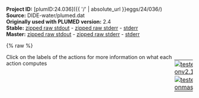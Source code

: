 **Project ID:** [plumID:24.036]({{ '/' | absolute_url }}eggs/24/036/)  
**Source:** DIDE-water/plumed.dat  
**Originally used with PLUMED version:** 2.4  
**Stable:** [zipped raw stdout](plumed.dat.plumed.stdout.txt.zip) - [zipped raw stderr](plumed.dat.plumed.stderr.txt.zip) - [stderr](plumed.dat.plumed.stderr)  
**Master:** [zipped raw stdout](plumed.dat.plumed_master.stdout.txt.zip) - [zipped raw stderr](plumed.dat.plumed_master.stderr.txt.zip) - [stderr](plumed.dat.plumed_master.stderr)  

{% raw %}
<div style="width: 100%; float:left">
<div style="width: 90%; float:left" id="value_details_data/DIDE-water/plumed.dat"> Click on the labels of the actions for more information on what each action computes </div>
<div style="width: 10%; float:left"><table><tr><td style="padding:1px"><a href="plumed.dat.plumed.stderr"><img src="https://img.shields.io/badge/v2.10-passing-green.svg" alt="tested onv2.10" /></a></td></tr><tr><td style="padding:1px"><a href="plumed.dat.plumed_master.stderr"><img src="https://img.shields.io/badge/master-failed-red.svg" alt="tested onmaster" /></a></td></tr></table></div></div>
<pre style="width=97%;">
<span class="plumedtooltip" style="color:green">WHOLEMOLECULES<span class="right">This action is used to rebuild molecules that can become split by the periodic boundary conditions. <a href="https://www.plumed.org/doc-master/user-doc/html/_w_h_o_l_e_m_o_l_e_c_u_l_e_s.html" style="color:green">More details</a><i></i></span></span> <span class="plumedtooltip">ENTITY0<span class="right">the atoms that make up a molecule that you wish to align<i></i></span></span>=1-146

<span style="display:none;" id="data/DIDE-water/plumed.dat">The WHOLEMOLECULES action with label <b></b> calculates something</span><b name="data/DIDE-water/plumed.datd0" onclick='showPath("data/DIDE-water/plumed.dat","data/DIDE-water/plumed.datd0","data/DIDE-water/plumed.datd0","brown")'>d0</b>:  <span class="plumedtooltip" style="color:green">DISTANCE<span class="right">Calculate the distance between a pair of atoms. <a href="https://www.plumed.org/doc-master/user-doc/html/_d_i_s_t_a_n_c_e.html" style="color:green">More details</a><i></i></span></span> <span class="plumedtooltip">ATOMS<span class="right">the pair of atom that we are calculating the distance between<i></i></span></span>=14,32
<span style="display:none;" id="data/DIDE-water/plumed.datd0">The DISTANCE action with label <b>d0</b> calculates the following quantities:<table  align="center" frame="void" width="95%" cellpadding="5%"><tr><td width="5%"><b> Quantity </b>  </td><td><b> Description </b> </td></tr><tr><td width="5%">d0.value</td><td>the DISTANCE between this pair of atoms</td></tr></table></span><b name="data/DIDE-water/plumed.datd1" onclick='showPath("data/DIDE-water/plumed.dat","data/DIDE-water/plumed.datd1","data/DIDE-water/plumed.datd1","brown")'>d1</b>:  <span class="plumedtooltip" style="color:green">DISTANCE<span class="right">Calculate the distance between a pair of atoms. <a href="https://www.plumed.org/doc-master/user-doc/html/_d_i_s_t_a_n_c_e.html" style="color:green">More details</a><i></i></span></span> <span class="plumedtooltip">ATOMS<span class="right">the pair of atom that we are calculating the distance between<i></i></span></span>=14,35
<span style="display:none;" id="data/DIDE-water/plumed.datd1">The DISTANCE action with label <b>d1</b> calculates the following quantities:<table  align="center" frame="void" width="95%" cellpadding="5%"><tr><td width="5%"><b> Quantity </b>  </td><td><b> Description </b> </td></tr><tr><td width="5%">d1.value</td><td>the DISTANCE between this pair of atoms</td></tr></table></span><b name="data/DIDE-water/plumed.datd2" onclick='showPath("data/DIDE-water/plumed.dat","data/DIDE-water/plumed.datd2","data/DIDE-water/plumed.datd2","brown")'>d2</b>:  <span class="plumedtooltip" style="color:green">DISTANCE<span class="right">Calculate the distance between a pair of atoms. <a href="https://www.plumed.org/doc-master/user-doc/html/_d_i_s_t_a_n_c_e.html" style="color:green">More details</a><i></i></span></span> <span class="plumedtooltip">ATOMS<span class="right">the pair of atom that we are calculating the distance between<i></i></span></span>=8,26
<span style="display:none;" id="data/DIDE-water/plumed.datd2">The DISTANCE action with label <b>d2</b> calculates the following quantities:<table  align="center" frame="void" width="95%" cellpadding="5%"><tr><td width="5%"><b> Quantity </b>  </td><td><b> Description </b> </td></tr><tr><td width="5%">d2.value</td><td>the DISTANCE between this pair of atoms</td></tr></table></span><b name="data/DIDE-water/plumed.datd3" onclick='showPath("data/DIDE-water/plumed.dat","data/DIDE-water/plumed.datd3","data/DIDE-water/plumed.datd3","brown")'>d3</b>:  <span class="plumedtooltip" style="color:green">DISTANCE<span class="right">Calculate the distance between a pair of atoms. <a href="https://www.plumed.org/doc-master/user-doc/html/_d_i_s_t_a_n_c_e.html" style="color:green">More details</a><i></i></span></span> <span class="plumedtooltip">ATOMS<span class="right">the pair of atom that we are calculating the distance between<i></i></span></span>=9,11
<span style="display:none;" id="data/DIDE-water/plumed.datd3">The DISTANCE action with label <b>d3</b> calculates the following quantities:<table  align="center" frame="void" width="95%" cellpadding="5%"><tr><td width="5%"><b> Quantity </b>  </td><td><b> Description </b> </td></tr><tr><td width="5%">d3.value</td><td>the DISTANCE between this pair of atoms</td></tr></table></span><b name="data/DIDE-water/plumed.datd4" onclick='showPath("data/DIDE-water/plumed.dat","data/DIDE-water/plumed.datd4","data/DIDE-water/plumed.datd4","brown")'>d4</b>:  <span class="plumedtooltip" style="color:green">DISTANCE<span class="right">Calculate the distance between a pair of atoms. <a href="https://www.plumed.org/doc-master/user-doc/html/_d_i_s_t_a_n_c_e.html" style="color:green">More details</a><i></i></span></span> <span class="plumedtooltip">ATOMS<span class="right">the pair of atom that we are calculating the distance between<i></i></span></span>=9,23
<span style="display:none;" id="data/DIDE-water/plumed.datd4">The DISTANCE action with label <b>d4</b> calculates the following quantities:<table  align="center" frame="void" width="95%" cellpadding="5%"><tr><td width="5%"><b> Quantity </b>  </td><td><b> Description </b> </td></tr><tr><td width="5%">d4.value</td><td>the DISTANCE between this pair of atoms</td></tr></table></span><b name="data/DIDE-water/plumed.datd5" onclick='showPath("data/DIDE-water/plumed.dat","data/DIDE-water/plumed.datd5","data/DIDE-water/plumed.datd5","brown")'>d5</b>:  <span class="plumedtooltip" style="color:green">DISTANCE<span class="right">Calculate the distance between a pair of atoms. <a href="https://www.plumed.org/doc-master/user-doc/html/_d_i_s_t_a_n_c_e.html" style="color:green">More details</a><i></i></span></span> <span class="plumedtooltip">ATOMS<span class="right">the pair of atom that we are calculating the distance between<i></i></span></span>=21,23
<span style="display:none;" id="data/DIDE-water/plumed.datd5">The DISTANCE action with label <b>d5</b> calculates the following quantities:<table  align="center" frame="void" width="95%" cellpadding="5%"><tr><td width="5%"><b> Quantity </b>  </td><td><b> Description </b> </td></tr><tr><td width="5%">d5.value</td><td>the DISTANCE between this pair of atoms</td></tr></table></span><b name="data/DIDE-water/plumed.datd6" onclick='showPath("data/DIDE-water/plumed.dat","data/DIDE-water/plumed.datd6","data/DIDE-water/plumed.datd6","brown")'>d6</b>:  <span class="plumedtooltip" style="color:green">DISTANCE<span class="right">Calculate the distance between a pair of atoms. <a href="https://www.plumed.org/doc-master/user-doc/html/_d_i_s_t_a_n_c_e.html" style="color:green">More details</a><i></i></span></span> <span class="plumedtooltip">ATOMS<span class="right">the pair of atom that we are calculating the distance between<i></i></span></span>=35,40
<span style="display:none;" id="data/DIDE-water/plumed.datd6">The DISTANCE action with label <b>d6</b> calculates the following quantities:<table  align="center" frame="void" width="95%" cellpadding="5%"><tr><td width="5%"><b> Quantity </b>  </td><td><b> Description </b> </td></tr><tr><td width="5%">d6.value</td><td>the DISTANCE between this pair of atoms</td></tr></table></span><b name="data/DIDE-water/plumed.datddr0" onclick='showPath("data/DIDE-water/plumed.dat","data/DIDE-water/plumed.datddr0","data/DIDE-water/plumed.datddr0","brown")'>ddr0</b>: <span class="plumedtooltip" style="color:green">TORSION<span class="right">Calculate a torsional angle. <a href="https://www.plumed.org/doc-master/user-doc/html/_t_o_r_s_i_o_n.html" style="color:green">More details</a><i></i></span></span> <span class="plumedtooltip">ATOMS<span class="right">the four atoms involved in the torsional angle<i></i></span></span>=14,62,63,17


<span style="display:none;" id="data/DIDE-water/plumed.datddr0">The TORSION action with label <b>ddr0</b> calculates the following quantities:<table  align="center" frame="void" width="95%" cellpadding="5%"><tr><td width="5%"><b> Quantity </b>  </td><td><b> Description </b> </td></tr><tr><td width="5%">ddr0.value</td><td>the TORSION involving these atoms</td></tr></table></span><span class="plumedtooltip" style="color:green">HISTOGRAM<span class="right">Accumulate the average probability density along a few CVs from a trajectory. <a href="https://www.plumed.org/doc-master/user-doc/html/_h_i_s_t_o_g_r_a_m.html" style="color:green">More details</a><i></i></span></span> ...
<span style="color:blue" class="comment">#UPDATE_FROM=50000</span>
  <span class="plumedtooltip">ARG<span class="right">the quantities that are being used to construct the histogram<i></i></span></span>=<b name="data/DIDE-water/plumed.datd0">d0</b>
  <span class="plumedtooltip">GRID_MIN<span class="right"> the lower bounds for the grid<i></i></span></span>=0.2   <span class="plumedtooltip">GRID_MAX<span class="right"> the upper bounds for the grid<i></i></span></span>=1.2   <span class="plumedtooltip">GRID_BIN<span class="right">the number of bins for the grid<i></i></span></span>=100
  <span class="plumedtooltip">BANDWIDTH<span class="right">the bandwidths for kernel density esimtation<i></i></span></span>=0.01
  <span class="plumedtooltip">LABEL<span class="right">a label for the action so that its output can be referenced in the input to other actions<i></i></span></span>=<b name="data/DIDE-water/plumed.dathh0" onclick='showPath("data/DIDE-water/plumed.dat","data/DIDE-water/plumed.dathh0","data/DIDE-water/plumed.dathh0","brown")'>hh0</b>
... HISTOGRAM
<br/><span style="display:none;" id="data/DIDE-water/plumed.dathh0">The HISTOGRAM action with label <b>hh0</b> calculates the following quantities:<table  align="center" frame="void" width="95%" cellpadding="5%"><tr><td width="5%"><b> Quantity </b>  </td><td><b> Description </b> </td></tr><tr><td width="5%">hh0.value</td><td>the estimate of the histogram as a function of the argument that was obtained</td></tr></table></span><b name="data/DIDE-water/plumed.datff0" onclick='showPath("data/DIDE-water/plumed.dat","data/DIDE-water/plumed.datff0","data/DIDE-water/plumed.datff0","brown")'>ff0</b>: <span class="plumedtooltip" style="color:green">CONVERT_TO_FES<span class="right">Convert a histogram to a free energy surface. <a href="https://www.plumed.org/doc-master/user-doc/html/_c_o_n_v_e_r_t__t_o__f_e_s.html" style="color:green">More details</a><i></i></span></span> <span class="plumedtooltip">GRID<span class="right">the histogram that you would like to convert into a free energy surface (old syntax)<i></i></span></span>=<b name="data/DIDE-water/plumed.dathh0">hh0</b> <span class="plumedtooltip">TEMP<span class="right">the temperature at which you are operating<i></i></span></span>=300
<span style="display:none;" id="data/DIDE-water/plumed.datff0">The CONVERT_TO_FES action with label <b>ff0</b> calculates the following quantities:<table  align="center" frame="void" width="95%" cellpadding="5%"><tr><td width="5%"><b> Quantity </b>  </td><td><b> Description </b> </td></tr><tr><td width="5%">ff0.value</td><td>the free energy surface</td></tr></table></span><span class="plumedtooltip" style="color:green">DUMPGRID<span class="right">Output the function on the grid to a file with the PLUMED grid format. <a href="https://www.plumed.org/doc-master/user-doc/html/_d_u_m_p_g_r_i_d.html" style="color:green">More details</a><i></i></span></span> <span class="plumedtooltip">GRID<span class="right">the grid you would like to print (can also use ARG for specifying what is being printed)<i></i></span></span>=<b name="data/DIDE-water/plumed.datff0">ff0</b> <span class="plumedtooltip">FILE<span class="right"> the file on which to write the grid<i></i></span></span>=fes_d0.dat


<span class="plumedtooltip" style="color:green">HISTOGRAM<span class="right">Accumulate the average probability density along a few CVs from a trajectory. <a href="https://www.plumed.org/doc-master/user-doc/html/_h_i_s_t_o_g_r_a_m.html" style="color:green">More details</a><i></i></span></span> ...
<span style="color:blue" class="comment">#UPDATE_FROM=50000</span>
  <span class="plumedtooltip">ARG<span class="right">the quantities that are being used to construct the histogram<i></i></span></span>=<b name="data/DIDE-water/plumed.datd1">d1</b>
  <span class="plumedtooltip">GRID_MIN<span class="right"> the lower bounds for the grid<i></i></span></span>=0.2   <span class="plumedtooltip">GRID_MAX<span class="right"> the upper bounds for the grid<i></i></span></span>=1.2   <span class="plumedtooltip">GRID_BIN<span class="right">the number of bins for the grid<i></i></span></span>=100
  <span class="plumedtooltip">BANDWIDTH<span class="right">the bandwidths for kernel density esimtation<i></i></span></span>=0.01
  <span class="plumedtooltip">LABEL<span class="right">a label for the action so that its output can be referenced in the input to other actions<i></i></span></span>=<b name="data/DIDE-water/plumed.dathh1" onclick='showPath("data/DIDE-water/plumed.dat","data/DIDE-water/plumed.dathh1","data/DIDE-water/plumed.dathh1","brown")'>hh1</b>
... HISTOGRAM
<br/><span style="display:none;" id="data/DIDE-water/plumed.dathh1">The HISTOGRAM action with label <b>hh1</b> calculates the following quantities:<table  align="center" frame="void" width="95%" cellpadding="5%"><tr><td width="5%"><b> Quantity </b>  </td><td><b> Description </b> </td></tr><tr><td width="5%">hh1.value</td><td>the estimate of the histogram as a function of the argument that was obtained</td></tr></table></span><b name="data/DIDE-water/plumed.datff1" onclick='showPath("data/DIDE-water/plumed.dat","data/DIDE-water/plumed.datff1","data/DIDE-water/plumed.datff1","brown")'>ff1</b>: <span class="plumedtooltip" style="color:green">CONVERT_TO_FES<span class="right">Convert a histogram to a free energy surface. <a href="https://www.plumed.org/doc-master/user-doc/html/_c_o_n_v_e_r_t__t_o__f_e_s.html" style="color:green">More details</a><i></i></span></span> <span class="plumedtooltip">GRID<span class="right">the histogram that you would like to convert into a free energy surface (old syntax)<i></i></span></span>=<b name="data/DIDE-water/plumed.dathh1">hh1</b> <span class="plumedtooltip">TEMP<span class="right">the temperature at which you are operating<i></i></span></span>=300
<span style="display:none;" id="data/DIDE-water/plumed.datff1">The CONVERT_TO_FES action with label <b>ff1</b> calculates the following quantities:<table  align="center" frame="void" width="95%" cellpadding="5%"><tr><td width="5%"><b> Quantity </b>  </td><td><b> Description </b> </td></tr><tr><td width="5%">ff1.value</td><td>the free energy surface</td></tr></table></span><span class="plumedtooltip" style="color:green">DUMPGRID<span class="right">Output the function on the grid to a file with the PLUMED grid format. <a href="https://www.plumed.org/doc-master/user-doc/html/_d_u_m_p_g_r_i_d.html" style="color:green">More details</a><i></i></span></span> <span class="plumedtooltip">GRID<span class="right">the grid you would like to print (can also use ARG for specifying what is being printed)<i></i></span></span>=<b name="data/DIDE-water/plumed.datff1">ff1</b> <span class="plumedtooltip">FILE<span class="right"> the file on which to write the grid<i></i></span></span>=fes_d1.dat

<span class="plumedtooltip" style="color:green">HISTOGRAM<span class="right">Accumulate the average probability density along a few CVs from a trajectory. <a href="https://www.plumed.org/doc-master/user-doc/html/_h_i_s_t_o_g_r_a_m.html" style="color:green">More details</a><i></i></span></span> ...
<span style="color:blue" class="comment">#UPDATE_FROM=50000</span>
  <span class="plumedtooltip">ARG<span class="right">the quantities that are being used to construct the histogram<i></i></span></span>=<b name="data/DIDE-water/plumed.datd2">d2</b> 
  <span class="plumedtooltip">GRID_MIN<span class="right"> the lower bounds for the grid<i></i></span></span>=0.2   <span class="plumedtooltip">GRID_MAX<span class="right"> the upper bounds for the grid<i></i></span></span>=1.2   <span class="plumedtooltip">GRID_BIN<span class="right">the number of bins for the grid<i></i></span></span>=100
  <span class="plumedtooltip">BANDWIDTH<span class="right">the bandwidths for kernel density esimtation<i></i></span></span>=0.01
  <span class="plumedtooltip">LABEL<span class="right">a label for the action so that its output can be referenced in the input to other actions<i></i></span></span>=<b name="data/DIDE-water/plumed.dathh2" onclick='showPath("data/DIDE-water/plumed.dat","data/DIDE-water/plumed.dathh2","data/DIDE-water/plumed.dathh2","brown")'>hh2</b>
... HISTOGRAM
<br/><span style="display:none;" id="data/DIDE-water/plumed.dathh2">The HISTOGRAM action with label <b>hh2</b> calculates the following quantities:<table  align="center" frame="void" width="95%" cellpadding="5%"><tr><td width="5%"><b> Quantity </b>  </td><td><b> Description </b> </td></tr><tr><td width="5%">hh2.value</td><td>the estimate of the histogram as a function of the argument that was obtained</td></tr></table></span><b name="data/DIDE-water/plumed.datff2" onclick='showPath("data/DIDE-water/plumed.dat","data/DIDE-water/plumed.datff2","data/DIDE-water/plumed.datff2","brown")'>ff2</b>: <span class="plumedtooltip" style="color:green">CONVERT_TO_FES<span class="right">Convert a histogram to a free energy surface. <a href="https://www.plumed.org/doc-master/user-doc/html/_c_o_n_v_e_r_t__t_o__f_e_s.html" style="color:green">More details</a><i></i></span></span> <span class="plumedtooltip">GRID<span class="right">the histogram that you would like to convert into a free energy surface (old syntax)<i></i></span></span>=<b name="data/DIDE-water/plumed.dathh2">hh2</b> <span class="plumedtooltip">TEMP<span class="right">the temperature at which you are operating<i></i></span></span>=300
<span style="display:none;" id="data/DIDE-water/plumed.datff2">The CONVERT_TO_FES action with label <b>ff2</b> calculates the following quantities:<table  align="center" frame="void" width="95%" cellpadding="5%"><tr><td width="5%"><b> Quantity </b>  </td><td><b> Description </b> </td></tr><tr><td width="5%">ff2.value</td><td>the free energy surface</td></tr></table></span><span class="plumedtooltip" style="color:green">DUMPGRID<span class="right">Output the function on the grid to a file with the PLUMED grid format. <a href="https://www.plumed.org/doc-master/user-doc/html/_d_u_m_p_g_r_i_d.html" style="color:green">More details</a><i></i></span></span> <span class="plumedtooltip">GRID<span class="right">the grid you would like to print (can also use ARG for specifying what is being printed)<i></i></span></span>=<b name="data/DIDE-water/plumed.datff2">ff2</b> <span class="plumedtooltip">FILE<span class="right"> the file on which to write the grid<i></i></span></span>=fes_d2.dat

<span class="plumedtooltip" style="color:green">HISTOGRAM<span class="right">Accumulate the average probability density along a few CVs from a trajectory. <a href="https://www.plumed.org/doc-master/user-doc/html/_h_i_s_t_o_g_r_a_m.html" style="color:green">More details</a><i></i></span></span> ...
<span style="color:blue" class="comment">#UPDATE_FROM=50000</span>
  <span class="plumedtooltip">ARG<span class="right">the quantities that are being used to construct the histogram<i></i></span></span>=<b name="data/DIDE-water/plumed.datd3">d3</b>
  <span class="plumedtooltip">GRID_MIN<span class="right"> the lower bounds for the grid<i></i></span></span>=0.2   <span class="plumedtooltip">GRID_MAX<span class="right"> the upper bounds for the grid<i></i></span></span>=1.2   <span class="plumedtooltip">GRID_BIN<span class="right">the number of bins for the grid<i></i></span></span>=100
  <span class="plumedtooltip">BANDWIDTH<span class="right">the bandwidths for kernel density esimtation<i></i></span></span>=0.01
  <span class="plumedtooltip">LABEL<span class="right">a label for the action so that its output can be referenced in the input to other actions<i></i></span></span>=<b name="data/DIDE-water/plumed.dathh3" onclick='showPath("data/DIDE-water/plumed.dat","data/DIDE-water/plumed.dathh3","data/DIDE-water/plumed.dathh3","brown")'>hh3</b>
... HISTOGRAM
<br/><span style="display:none;" id="data/DIDE-water/plumed.dathh3">The HISTOGRAM action with label <b>hh3</b> calculates the following quantities:<table  align="center" frame="void" width="95%" cellpadding="5%"><tr><td width="5%"><b> Quantity </b>  </td><td><b> Description </b> </td></tr><tr><td width="5%">hh3.value</td><td>the estimate of the histogram as a function of the argument that was obtained</td></tr></table></span><b name="data/DIDE-water/plumed.datff3" onclick='showPath("data/DIDE-water/plumed.dat","data/DIDE-water/plumed.datff3","data/DIDE-water/plumed.datff3","brown")'>ff3</b>: <span class="plumedtooltip" style="color:green">CONVERT_TO_FES<span class="right">Convert a histogram to a free energy surface. <a href="https://www.plumed.org/doc-master/user-doc/html/_c_o_n_v_e_r_t__t_o__f_e_s.html" style="color:green">More details</a><i></i></span></span> <span class="plumedtooltip">GRID<span class="right">the histogram that you would like to convert into a free energy surface (old syntax)<i></i></span></span>=<b name="data/DIDE-water/plumed.dathh3">hh3</b> <span class="plumedtooltip">TEMP<span class="right">the temperature at which you are operating<i></i></span></span>=300
<span style="display:none;" id="data/DIDE-water/plumed.datff3">The CONVERT_TO_FES action with label <b>ff3</b> calculates the following quantities:<table  align="center" frame="void" width="95%" cellpadding="5%"><tr><td width="5%"><b> Quantity </b>  </td><td><b> Description </b> </td></tr><tr><td width="5%">ff3.value</td><td>the free energy surface</td></tr></table></span><span class="plumedtooltip" style="color:green">DUMPGRID<span class="right">Output the function on the grid to a file with the PLUMED grid format. <a href="https://www.plumed.org/doc-master/user-doc/html/_d_u_m_p_g_r_i_d.html" style="color:green">More details</a><i></i></span></span> <span class="plumedtooltip">GRID<span class="right">the grid you would like to print (can also use ARG for specifying what is being printed)<i></i></span></span>=<b name="data/DIDE-water/plumed.datff3">ff3</b> <span class="plumedtooltip">FILE<span class="right"> the file on which to write the grid<i></i></span></span>=fes_d3.dat

<span class="plumedtooltip" style="color:green">HISTOGRAM<span class="right">Accumulate the average probability density along a few CVs from a trajectory. <a href="https://www.plumed.org/doc-master/user-doc/html/_h_i_s_t_o_g_r_a_m.html" style="color:green">More details</a><i></i></span></span> ...
<span style="color:blue" class="comment">#UPDATE_FROM=50000</span>
  <span class="plumedtooltip">ARG<span class="right">the quantities that are being used to construct the histogram<i></i></span></span>=<b name="data/DIDE-water/plumed.datd4">d4</b>
  <span class="plumedtooltip">GRID_MIN<span class="right"> the lower bounds for the grid<i></i></span></span>=0.2   <span class="plumedtooltip">GRID_MAX<span class="right"> the upper bounds for the grid<i></i></span></span>=1.2   <span class="plumedtooltip">GRID_BIN<span class="right">the number of bins for the grid<i></i></span></span>=100
  <span class="plumedtooltip">BANDWIDTH<span class="right">the bandwidths for kernel density esimtation<i></i></span></span>=0.01
  <span class="plumedtooltip">LABEL<span class="right">a label for the action so that its output can be referenced in the input to other actions<i></i></span></span>=<b name="data/DIDE-water/plumed.dathh4" onclick='showPath("data/DIDE-water/plumed.dat","data/DIDE-water/plumed.dathh4","data/DIDE-water/plumed.dathh4","brown")'>hh4</b>
... HISTOGRAM
<br/><span style="display:none;" id="data/DIDE-water/plumed.dathh4">The HISTOGRAM action with label <b>hh4</b> calculates the following quantities:<table  align="center" frame="void" width="95%" cellpadding="5%"><tr><td width="5%"><b> Quantity </b>  </td><td><b> Description </b> </td></tr><tr><td width="5%">hh4.value</td><td>the estimate of the histogram as a function of the argument that was obtained</td></tr></table></span><b name="data/DIDE-water/plumed.datff4" onclick='showPath("data/DIDE-water/plumed.dat","data/DIDE-water/plumed.datff4","data/DIDE-water/plumed.datff4","brown")'>ff4</b>: <span class="plumedtooltip" style="color:green">CONVERT_TO_FES<span class="right">Convert a histogram to a free energy surface. <a href="https://www.plumed.org/doc-master/user-doc/html/_c_o_n_v_e_r_t__t_o__f_e_s.html" style="color:green">More details</a><i></i></span></span> <span class="plumedtooltip">GRID<span class="right">the histogram that you would like to convert into a free energy surface (old syntax)<i></i></span></span>=<b name="data/DIDE-water/plumed.dathh4">hh4</b> <span class="plumedtooltip">TEMP<span class="right">the temperature at which you are operating<i></i></span></span>=300
<span style="display:none;" id="data/DIDE-water/plumed.datff4">The CONVERT_TO_FES action with label <b>ff4</b> calculates the following quantities:<table  align="center" frame="void" width="95%" cellpadding="5%"><tr><td width="5%"><b> Quantity </b>  </td><td><b> Description </b> </td></tr><tr><td width="5%">ff4.value</td><td>the free energy surface</td></tr></table></span><span class="plumedtooltip" style="color:green">DUMPGRID<span class="right">Output the function on the grid to a file with the PLUMED grid format. <a href="https://www.plumed.org/doc-master/user-doc/html/_d_u_m_p_g_r_i_d.html" style="color:green">More details</a><i></i></span></span> <span class="plumedtooltip">GRID<span class="right">the grid you would like to print (can also use ARG for specifying what is being printed)<i></i></span></span>=<b name="data/DIDE-water/plumed.datff4">ff4</b> <span class="plumedtooltip">FILE<span class="right"> the file on which to write the grid<i></i></span></span>=fes_d4.dat

<span class="plumedtooltip" style="color:green">HISTOGRAM<span class="right">Accumulate the average probability density along a few CVs from a trajectory. <a href="https://www.plumed.org/doc-master/user-doc/html/_h_i_s_t_o_g_r_a_m.html" style="color:green">More details</a><i></i></span></span> ...
<span style="color:blue" class="comment">#UPDATE_FROM=50000</span>
  <span class="plumedtooltip">ARG<span class="right">the quantities that are being used to construct the histogram<i></i></span></span>=<b name="data/DIDE-water/plumed.datd5">d5</b>
  <span class="plumedtooltip">GRID_MIN<span class="right"> the lower bounds for the grid<i></i></span></span>=0.2   <span class="plumedtooltip">GRID_MAX<span class="right"> the upper bounds for the grid<i></i></span></span>=1.2   <span class="plumedtooltip">GRID_BIN<span class="right">the number of bins for the grid<i></i></span></span>=100
  <span class="plumedtooltip">BANDWIDTH<span class="right">the bandwidths for kernel density esimtation<i></i></span></span>=0.01
  <span class="plumedtooltip">LABEL<span class="right">a label for the action so that its output can be referenced in the input to other actions<i></i></span></span>=<b name="data/DIDE-water/plumed.dathh5" onclick='showPath("data/DIDE-water/plumed.dat","data/DIDE-water/plumed.dathh5","data/DIDE-water/plumed.dathh5","brown")'>hh5</b>
... HISTOGRAM
<br/><span style="display:none;" id="data/DIDE-water/plumed.dathh5">The HISTOGRAM action with label <b>hh5</b> calculates the following quantities:<table  align="center" frame="void" width="95%" cellpadding="5%"><tr><td width="5%"><b> Quantity </b>  </td><td><b> Description </b> </td></tr><tr><td width="5%">hh5.value</td><td>the estimate of the histogram as a function of the argument that was obtained</td></tr></table></span><b name="data/DIDE-water/plumed.datff5" onclick='showPath("data/DIDE-water/plumed.dat","data/DIDE-water/plumed.datff5","data/DIDE-water/plumed.datff5","brown")'>ff5</b>: <span class="plumedtooltip" style="color:green">CONVERT_TO_FES<span class="right">Convert a histogram to a free energy surface. <a href="https://www.plumed.org/doc-master/user-doc/html/_c_o_n_v_e_r_t__t_o__f_e_s.html" style="color:green">More details</a><i></i></span></span> <span class="plumedtooltip">GRID<span class="right">the histogram that you would like to convert into a free energy surface (old syntax)<i></i></span></span>=<b name="data/DIDE-water/plumed.dathh5">hh5</b> <span class="plumedtooltip">TEMP<span class="right">the temperature at which you are operating<i></i></span></span>=300
<span style="display:none;" id="data/DIDE-water/plumed.datff5">The CONVERT_TO_FES action with label <b>ff5</b> calculates the following quantities:<table  align="center" frame="void" width="95%" cellpadding="5%"><tr><td width="5%"><b> Quantity </b>  </td><td><b> Description </b> </td></tr><tr><td width="5%">ff5.value</td><td>the free energy surface</td></tr></table></span><span class="plumedtooltip" style="color:green">DUMPGRID<span class="right">Output the function on the grid to a file with the PLUMED grid format. <a href="https://www.plumed.org/doc-master/user-doc/html/_d_u_m_p_g_r_i_d.html" style="color:green">More details</a><i></i></span></span> <span class="plumedtooltip">GRID<span class="right">the grid you would like to print (can also use ARG for specifying what is being printed)<i></i></span></span>=<b name="data/DIDE-water/plumed.datff5">ff5</b> <span class="plumedtooltip">FILE<span class="right"> the file on which to write the grid<i></i></span></span>=fes_d5.dat

<span class="plumedtooltip" style="color:green">HISTOGRAM<span class="right">Accumulate the average probability density along a few CVs from a trajectory. <a href="https://www.plumed.org/doc-master/user-doc/html/_h_i_s_t_o_g_r_a_m.html" style="color:green">More details</a><i></i></span></span> ...
<span style="color:blue" class="comment">#UPDATE_FROM=50000</span>
  <span class="plumedtooltip">ARG<span class="right">the quantities that are being used to construct the histogram<i></i></span></span>=<b name="data/DIDE-water/plumed.datd6">d6</b>
  <span class="plumedtooltip">GRID_MIN<span class="right"> the lower bounds for the grid<i></i></span></span>=0.2   <span class="plumedtooltip">GRID_MAX<span class="right"> the upper bounds for the grid<i></i></span></span>=1.2   <span class="plumedtooltip">GRID_BIN<span class="right">the number of bins for the grid<i></i></span></span>=100
  <span class="plumedtooltip">BANDWIDTH<span class="right">the bandwidths for kernel density esimtation<i></i></span></span>=0.01
  <span class="plumedtooltip">LABEL<span class="right">a label for the action so that its output can be referenced in the input to other actions<i></i></span></span>=<b name="data/DIDE-water/plumed.dathh6" onclick='showPath("data/DIDE-water/plumed.dat","data/DIDE-water/plumed.dathh6","data/DIDE-water/plumed.dathh6","brown")'>hh6</b>
... HISTOGRAM
<br/><span style="display:none;" id="data/DIDE-water/plumed.dathh6">The HISTOGRAM action with label <b>hh6</b> calculates the following quantities:<table  align="center" frame="void" width="95%" cellpadding="5%"><tr><td width="5%"><b> Quantity </b>  </td><td><b> Description </b> </td></tr><tr><td width="5%">hh6.value</td><td>the estimate of the histogram as a function of the argument that was obtained</td></tr></table></span><b name="data/DIDE-water/plumed.datff6" onclick='showPath("data/DIDE-water/plumed.dat","data/DIDE-water/plumed.datff6","data/DIDE-water/plumed.datff6","brown")'>ff6</b>: <span class="plumedtooltip" style="color:green">CONVERT_TO_FES<span class="right">Convert a histogram to a free energy surface. <a href="https://www.plumed.org/doc-master/user-doc/html/_c_o_n_v_e_r_t__t_o__f_e_s.html" style="color:green">More details</a><i></i></span></span> <span class="plumedtooltip">GRID<span class="right">the histogram that you would like to convert into a free energy surface (old syntax)<i></i></span></span>=<b name="data/DIDE-water/plumed.dathh6">hh6</b> <span class="plumedtooltip">TEMP<span class="right">the temperature at which you are operating<i></i></span></span>=300
<span style="display:none;" id="data/DIDE-water/plumed.datff6">The CONVERT_TO_FES action with label <b>ff6</b> calculates the following quantities:<table  align="center" frame="void" width="95%" cellpadding="5%"><tr><td width="5%"><b> Quantity </b>  </td><td><b> Description </b> </td></tr><tr><td width="5%">ff6.value</td><td>the free energy surface</td></tr></table></span><span class="plumedtooltip" style="color:green">DUMPGRID<span class="right">Output the function on the grid to a file with the PLUMED grid format. <a href="https://www.plumed.org/doc-master/user-doc/html/_d_u_m_p_g_r_i_d.html" style="color:green">More details</a><i></i></span></span> <span class="plumedtooltip">GRID<span class="right">the grid you would like to print (can also use ARG for specifying what is being printed)<i></i></span></span>=<b name="data/DIDE-water/plumed.datff6">ff6</b> <span class="plumedtooltip">FILE<span class="right"> the file on which to write the grid<i></i></span></span>=fes_d6.dat


<span class="plumedtooltip" style="color:green">HISTOGRAM<span class="right">Accumulate the average probability density along a few CVs from a trajectory. <a href="https://www.plumed.org/doc-master/user-doc/html/_h_i_s_t_o_g_r_a_m.html" style="color:green">More details</a><i></i></span></span> ...
<span style="color:blue" class="comment">#UPDATE_FROM=50000</span>
  <span class="plumedtooltip">ARG<span class="right">the quantities that are being used to construct the histogram<i></i></span></span>=<b name="data/DIDE-water/plumed.datd0">d0</b>,<b name="data/DIDE-water/plumed.datd1">d1</b>
  <span class="plumedtooltip">GRID_MIN<span class="right"> the lower bounds for the grid<i></i></span></span>=0.2,0.2   <span class="plumedtooltip">GRID_MAX<span class="right"> the upper bounds for the grid<i></i></span></span>=1.2,1.2   <span class="plumedtooltip">GRID_BIN<span class="right">the number of bins for the grid<i></i></span></span>=100,100
  <span class="plumedtooltip">BANDWIDTH<span class="right">the bandwidths for kernel density esimtation<i></i></span></span>=0.01,0.01
  <span class="plumedtooltip">LABEL<span class="right">a label for the action so that its output can be referenced in the input to other actions<i></i></span></span>=<b name="data/DIDE-water/plumed.dathh7" onclick='showPath("data/DIDE-water/plumed.dat","data/DIDE-water/plumed.dathh7","data/DIDE-water/plumed.dathh7","brown")'>hh7</b>
... HISTOGRAM
<br/><span style="display:none;" id="data/DIDE-water/plumed.dathh7">The HISTOGRAM action with label <b>hh7</b> calculates the following quantities:<table  align="center" frame="void" width="95%" cellpadding="5%"><tr><td width="5%"><b> Quantity </b>  </td><td><b> Description </b> </td></tr><tr><td width="5%">hh7.value</td><td>the estimate of the histogram as a function of the argument that was obtained</td></tr></table></span><b name="data/DIDE-water/plumed.datff7" onclick='showPath("data/DIDE-water/plumed.dat","data/DIDE-water/plumed.datff7","data/DIDE-water/plumed.datff7","brown")'>ff7</b>: <span class="plumedtooltip" style="color:green">CONVERT_TO_FES<span class="right">Convert a histogram to a free energy surface. <a href="https://www.plumed.org/doc-master/user-doc/html/_c_o_n_v_e_r_t__t_o__f_e_s.html" style="color:green">More details</a><i></i></span></span> <span class="plumedtooltip">GRID<span class="right">the histogram that you would like to convert into a free energy surface (old syntax)<i></i></span></span>=<b name="data/DIDE-water/plumed.dathh7">hh7</b> <span class="plumedtooltip">TEMP<span class="right">the temperature at which you are operating<i></i></span></span>=300
<span style="display:none;" id="data/DIDE-water/plumed.datff7">The CONVERT_TO_FES action with label <b>ff7</b> calculates the following quantities:<table  align="center" frame="void" width="95%" cellpadding="5%"><tr><td width="5%"><b> Quantity </b>  </td><td><b> Description </b> </td></tr><tr><td width="5%">ff7.value</td><td>the free energy surface</td></tr></table></span><span class="plumedtooltip" style="color:green">DUMPGRID<span class="right">Output the function on the grid to a file with the PLUMED grid format. <a href="https://www.plumed.org/doc-master/user-doc/html/_d_u_m_p_g_r_i_d.html" style="color:green">More details</a><i></i></span></span> <span class="plumedtooltip">GRID<span class="right">the grid you would like to print (can also use ARG for specifying what is being printed)<i></i></span></span>=<b name="data/DIDE-water/plumed.datff7">ff7</b> <span class="plumedtooltip">FILE<span class="right"> the file on which to write the grid<i></i></span></span>=fes_d0d1.dat


<span class="plumedtooltip" style="color:green">HISTOGRAM<span class="right">Accumulate the average probability density along a few CVs from a trajectory. <a href="https://www.plumed.org/doc-master/user-doc/html/_h_i_s_t_o_g_r_a_m.html" style="color:green">More details</a><i></i></span></span> ...
<span style="color:blue" class="comment">#UPDATE_FROM=50000</span>
  <span class="plumedtooltip">ARG<span class="right">the quantities that are being used to construct the histogram<i></i></span></span>=<b name="data/DIDE-water/plumed.datd1">d1</b>,<b name="data/DIDE-water/plumed.datd2">d2</b>
  <span class="plumedtooltip">GRID_MIN<span class="right"> the lower bounds for the grid<i></i></span></span>=0.2,0.2   <span class="plumedtooltip">GRID_MAX<span class="right"> the upper bounds for the grid<i></i></span></span>=1.2,1.2   <span class="plumedtooltip">GRID_BIN<span class="right">the number of bins for the grid<i></i></span></span>=100,100
  <span class="plumedtooltip">BANDWIDTH<span class="right">the bandwidths for kernel density esimtation<i></i></span></span>=0.01,0.01
  <span class="plumedtooltip">LABEL<span class="right">a label for the action so that its output can be referenced in the input to other actions<i></i></span></span>=<b name="data/DIDE-water/plumed.dathh8" onclick='showPath("data/DIDE-water/plumed.dat","data/DIDE-water/plumed.dathh8","data/DIDE-water/plumed.dathh8","brown")'>hh8</b>
... HISTOGRAM
<br/><span style="display:none;" id="data/DIDE-water/plumed.dathh8">The HISTOGRAM action with label <b>hh8</b> calculates the following quantities:<table  align="center" frame="void" width="95%" cellpadding="5%"><tr><td width="5%"><b> Quantity </b>  </td><td><b> Description </b> </td></tr><tr><td width="5%">hh8.value</td><td>the estimate of the histogram as a function of the argument that was obtained</td></tr></table></span><b name="data/DIDE-water/plumed.datff8" onclick='showPath("data/DIDE-water/plumed.dat","data/DIDE-water/plumed.datff8","data/DIDE-water/plumed.datff8","brown")'>ff8</b>: <span class="plumedtooltip" style="color:green">CONVERT_TO_FES<span class="right">Convert a histogram to a free energy surface. <a href="https://www.plumed.org/doc-master/user-doc/html/_c_o_n_v_e_r_t__t_o__f_e_s.html" style="color:green">More details</a><i></i></span></span> <span class="plumedtooltip">GRID<span class="right">the histogram that you would like to convert into a free energy surface (old syntax)<i></i></span></span>=<b name="data/DIDE-water/plumed.dathh8">hh8</b> <span class="plumedtooltip">TEMP<span class="right">the temperature at which you are operating<i></i></span></span>=300
<span style="display:none;" id="data/DIDE-water/plumed.datff8">The CONVERT_TO_FES action with label <b>ff8</b> calculates the following quantities:<table  align="center" frame="void" width="95%" cellpadding="5%"><tr><td width="5%"><b> Quantity </b>  </td><td><b> Description </b> </td></tr><tr><td width="5%">ff8.value</td><td>the free energy surface</td></tr></table></span><span class="plumedtooltip" style="color:green">DUMPGRID<span class="right">Output the function on the grid to a file with the PLUMED grid format. <a href="https://www.plumed.org/doc-master/user-doc/html/_d_u_m_p_g_r_i_d.html" style="color:green">More details</a><i></i></span></span> <span class="plumedtooltip">GRID<span class="right">the grid you would like to print (can also use ARG for specifying what is being printed)<i></i></span></span>=<b name="data/DIDE-water/plumed.datff8">ff8</b> <span class="plumedtooltip">FILE<span class="right"> the file on which to write the grid<i></i></span></span>=fes_d1d2.dat

<span class="plumedtooltip" style="color:green">HISTOGRAM<span class="right">Accumulate the average probability density along a few CVs from a trajectory. <a href="https://www.plumed.org/doc-master/user-doc/html/_h_i_s_t_o_g_r_a_m.html" style="color:green">More details</a><i></i></span></span> ...
<span style="color:blue" class="comment">#UPDATE_FROM=50000</span>
  <span class="plumedtooltip">ARG<span class="right">the quantities that are being used to construct the histogram<i></i></span></span>=<b name="data/DIDE-water/plumed.datd2">d2</b>,<b name="data/DIDE-water/plumed.datd3">d3</b>
  <span class="plumedtooltip">GRID_MIN<span class="right"> the lower bounds for the grid<i></i></span></span>=0.2,0.2   <span class="plumedtooltip">GRID_MAX<span class="right"> the upper bounds for the grid<i></i></span></span>=1.2,1.2   <span class="plumedtooltip">GRID_BIN<span class="right">the number of bins for the grid<i></i></span></span>=100,100
  <span class="plumedtooltip">BANDWIDTH<span class="right">the bandwidths for kernel density esimtation<i></i></span></span>=0.01,0.01
  <span class="plumedtooltip">LABEL<span class="right">a label for the action so that its output can be referenced in the input to other actions<i></i></span></span>=<b name="data/DIDE-water/plumed.dathh9" onclick='showPath("data/DIDE-water/plumed.dat","data/DIDE-water/plumed.dathh9","data/DIDE-water/plumed.dathh9","brown")'>hh9</b>
... HISTOGRAM
<br/><span style="display:none;" id="data/DIDE-water/plumed.dathh9">The HISTOGRAM action with label <b>hh9</b> calculates the following quantities:<table  align="center" frame="void" width="95%" cellpadding="5%"><tr><td width="5%"><b> Quantity </b>  </td><td><b> Description </b> </td></tr><tr><td width="5%">hh9.value</td><td>the estimate of the histogram as a function of the argument that was obtained</td></tr></table></span><b name="data/DIDE-water/plumed.datff9" onclick='showPath("data/DIDE-water/plumed.dat","data/DIDE-water/plumed.datff9","data/DIDE-water/plumed.datff9","brown")'>ff9</b>: <span class="plumedtooltip" style="color:green">CONVERT_TO_FES<span class="right">Convert a histogram to a free energy surface. <a href="https://www.plumed.org/doc-master/user-doc/html/_c_o_n_v_e_r_t__t_o__f_e_s.html" style="color:green">More details</a><i></i></span></span> <span class="plumedtooltip">GRID<span class="right">the histogram that you would like to convert into a free energy surface (old syntax)<i></i></span></span>=<b name="data/DIDE-water/plumed.dathh9">hh9</b> <span class="plumedtooltip">TEMP<span class="right">the temperature at which you are operating<i></i></span></span>=300
<span style="display:none;" id="data/DIDE-water/plumed.datff9">The CONVERT_TO_FES action with label <b>ff9</b> calculates the following quantities:<table  align="center" frame="void" width="95%" cellpadding="5%"><tr><td width="5%"><b> Quantity </b>  </td><td><b> Description </b> </td></tr><tr><td width="5%">ff9.value</td><td>the free energy surface</td></tr></table></span><span class="plumedtooltip" style="color:green">DUMPGRID<span class="right">Output the function on the grid to a file with the PLUMED grid format. <a href="https://www.plumed.org/doc-master/user-doc/html/_d_u_m_p_g_r_i_d.html" style="color:green">More details</a><i></i></span></span> <span class="plumedtooltip">GRID<span class="right">the grid you would like to print (can also use ARG for specifying what is being printed)<i></i></span></span>=<b name="data/DIDE-water/plumed.datff9">ff9</b> <span class="plumedtooltip">FILE<span class="right"> the file on which to write the grid<i></i></span></span>=fes_d2d3.dat

<span class="plumedtooltip" style="color:green">HISTOGRAM<span class="right">Accumulate the average probability density along a few CVs from a trajectory. <a href="https://www.plumed.org/doc-master/user-doc/html/_h_i_s_t_o_g_r_a_m.html" style="color:green">More details</a><i></i></span></span> ...
<span style="color:blue" class="comment">#UPDATE_FROM=50000</span>
  <span class="plumedtooltip">ARG<span class="right">the quantities that are being used to construct the histogram<i></i></span></span>=<b name="data/DIDE-water/plumed.datd3">d3</b>,<b name="data/DIDE-water/plumed.datd4">d4</b>
  <span class="plumedtooltip">GRID_MIN<span class="right"> the lower bounds for the grid<i></i></span></span>=0.2,0.2   <span class="plumedtooltip">GRID_MAX<span class="right"> the upper bounds for the grid<i></i></span></span>=1.2,1.2   <span class="plumedtooltip">GRID_BIN<span class="right">the number of bins for the grid<i></i></span></span>=100,100
  <span class="plumedtooltip">BANDWIDTH<span class="right">the bandwidths for kernel density esimtation<i></i></span></span>=0.01,0.01
  <span class="plumedtooltip">LABEL<span class="right">a label for the action so that its output can be referenced in the input to other actions<i></i></span></span>=<b name="data/DIDE-water/plumed.dathh10" onclick='showPath("data/DIDE-water/plumed.dat","data/DIDE-water/plumed.dathh10","data/DIDE-water/plumed.dathh10","brown")'>hh10</b>
... HISTOGRAM
<br/><span style="display:none;" id="data/DIDE-water/plumed.dathh10">The HISTOGRAM action with label <b>hh10</b> calculates the following quantities:<table  align="center" frame="void" width="95%" cellpadding="5%"><tr><td width="5%"><b> Quantity </b>  </td><td><b> Description </b> </td></tr><tr><td width="5%">hh10.value</td><td>the estimate of the histogram as a function of the argument that was obtained</td></tr></table></span><b name="data/DIDE-water/plumed.datff10" onclick='showPath("data/DIDE-water/plumed.dat","data/DIDE-water/plumed.datff10","data/DIDE-water/plumed.datff10","brown")'>ff10</b>: <span class="plumedtooltip" style="color:green">CONVERT_TO_FES<span class="right">Convert a histogram to a free energy surface. <a href="https://www.plumed.org/doc-master/user-doc/html/_c_o_n_v_e_r_t__t_o__f_e_s.html" style="color:green">More details</a><i></i></span></span> <span class="plumedtooltip">GRID<span class="right">the histogram that you would like to convert into a free energy surface (old syntax)<i></i></span></span>=<b name="data/DIDE-water/plumed.dathh10">hh10</b> <span class="plumedtooltip">TEMP<span class="right">the temperature at which you are operating<i></i></span></span>=300
<span style="display:none;" id="data/DIDE-water/plumed.datff10">The CONVERT_TO_FES action with label <b>ff10</b> calculates the following quantities:<table  align="center" frame="void" width="95%" cellpadding="5%"><tr><td width="5%"><b> Quantity </b>  </td><td><b> Description </b> </td></tr><tr><td width="5%">ff10.value</td><td>the free energy surface</td></tr></table></span><span class="plumedtooltip" style="color:green">DUMPGRID<span class="right">Output the function on the grid to a file with the PLUMED grid format. <a href="https://www.plumed.org/doc-master/user-doc/html/_d_u_m_p_g_r_i_d.html" style="color:green">More details</a><i></i></span></span> <span class="plumedtooltip">GRID<span class="right">the grid you would like to print (can also use ARG for specifying what is being printed)<i></i></span></span>=<b name="data/DIDE-water/plumed.datff10">ff10</b> <span class="plumedtooltip">FILE<span class="right"> the file on which to write the grid<i></i></span></span>=fes_d3d4.dat


<span class="plumedtooltip" style="color:green">HISTOGRAM<span class="right">Accumulate the average probability density along a few CVs from a trajectory. <a href="https://www.plumed.org/doc-master/user-doc/html/_h_i_s_t_o_g_r_a_m.html" style="color:green">More details</a><i></i></span></span> ...
<span style="color:blue" class="comment">#UPDATE_FROM=50000</span>
  <span class="plumedtooltip">ARG<span class="right">the quantities that are being used to construct the histogram<i></i></span></span>=<b name="data/DIDE-water/plumed.datddr0">ddr0</b>
  <span class="plumedtooltip">GRID_MIN<span class="right"> the lower bounds for the grid<i></i></span></span>=-pi   <span class="plumedtooltip">GRID_MAX<span class="right"> the upper bounds for the grid<i></i></span></span>=pi   <span class="plumedtooltip">GRID_BIN<span class="right">the number of bins for the grid<i></i></span></span>=100
  <span class="plumedtooltip">BANDWIDTH<span class="right">the bandwidths for kernel density esimtation<i></i></span></span>=0.1
  <span class="plumedtooltip">LABEL<span class="right">a label for the action so that its output can be referenced in the input to other actions<i></i></span></span>=<b name="data/DIDE-water/plumed.dathh11" onclick='showPath("data/DIDE-water/plumed.dat","data/DIDE-water/plumed.dathh11","data/DIDE-water/plumed.dathh11","brown")'>hh11</b>
... HISTOGRAM
<br/><span style="display:none;" id="data/DIDE-water/plumed.dathh11">The HISTOGRAM action with label <b>hh11</b> calculates the following quantities:<table  align="center" frame="void" width="95%" cellpadding="5%"><tr><td width="5%"><b> Quantity </b>  </td><td><b> Description </b> </td></tr><tr><td width="5%">hh11.value</td><td>the estimate of the histogram as a function of the argument that was obtained</td></tr></table></span><b name="data/DIDE-water/plumed.datff11" onclick='showPath("data/DIDE-water/plumed.dat","data/DIDE-water/plumed.datff11","data/DIDE-water/plumed.datff11","brown")'>ff11</b>: <span class="plumedtooltip" style="color:green">CONVERT_TO_FES<span class="right">Convert a histogram to a free energy surface. <a href="https://www.plumed.org/doc-master/user-doc/html/_c_o_n_v_e_r_t__t_o__f_e_s.html" style="color:green">More details</a><i></i></span></span> <span class="plumedtooltip">GRID<span class="right">the histogram that you would like to convert into a free energy surface (old syntax)<i></i></span></span>=<b name="data/DIDE-water/plumed.dathh11">hh11</b> <span class="plumedtooltip">TEMP<span class="right">the temperature at which you are operating<i></i></span></span>=300
<span style="display:none;" id="data/DIDE-water/plumed.datff11">The CONVERT_TO_FES action with label <b>ff11</b> calculates the following quantities:<table  align="center" frame="void" width="95%" cellpadding="5%"><tr><td width="5%"><b> Quantity </b>  </td><td><b> Description </b> </td></tr><tr><td width="5%">ff11.value</td><td>the free energy surface</td></tr></table></span><span class="plumedtooltip" style="color:green">DUMPGRID<span class="right">Output the function on the grid to a file with the PLUMED grid format. <a href="https://www.plumed.org/doc-master/user-doc/html/_d_u_m_p_g_r_i_d.html" style="color:green">More details</a><i></i></span></span> <span class="plumedtooltip">GRID<span class="right">the grid you would like to print (can also use ARG for specifying what is being printed)<i></i></span></span>=<b name="data/DIDE-water/plumed.datff11">ff11</b> <span class="plumedtooltip">FILE<span class="right"> the file on which to write the grid<i></i></span></span>=fes_ddr0.dat


<span class="plumedtooltip" style="color:green">PRINT<span class="right">Print quantities to a file. <a href="https://www.plumed.org/doc-master/user-doc/html/_p_r_i_n_t.html" style="color:green">More details</a><i></i></span></span> <span class="plumedtooltip">ARG<span class="right">the labels of the values that you would like to print to the file<i></i></span></span>=*   <span class="plumedtooltip">STRIDE<span class="right"> the frequency with which the quantities of interest should be output<i></i></span></span>=1   <span class="plumedtooltip">FILE<span class="right">the name of the file on which to output these quantities<i></i></span></span>=COLVAR
</pre>
{% endraw %}
